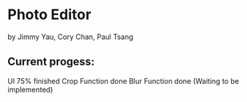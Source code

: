 # Photo Editor
by Jimmy Yau, Cory Chan, Paul Tsang


## Current progess:
UI 75% finished
Crop Function done
Blur Function done (Waiting to be implemented)